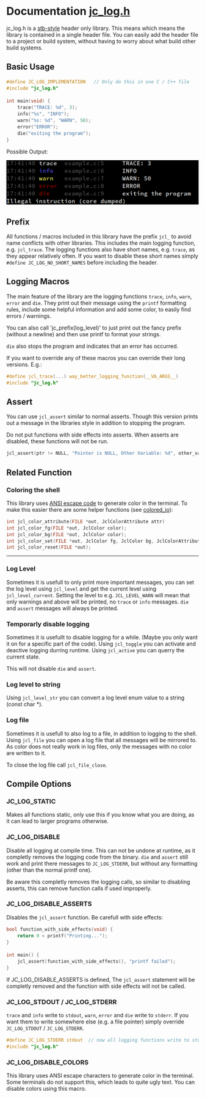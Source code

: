 # Documentation [jc_log.h](../jc_log.h)

jc_log.h is a
[stb-style](https://github.com/nothings/stb/blob/master/docs/stb_howto.txt)
header only library.
This means which means the library is contained in a single header file.
You can easily add the header file to a project or build system,
without having to worry about what build other build systems.

## Basic Usage
```C
#define JC_LOG_IMPLEMENTATION   // Only do this in one C / C++ file
#include "jc_log.h"

int main(void) {
    trace("TRACE: %d", 3);
    info("%s", "INFO");
    warn("%s: %d", "WARN", 50);
    error("ERROR");
    die("exiting the program");
}
```


Possible Output:

![jc_log_basic_usage.png](https://github.com/Jonas-205/jlibc/blob/main/docs/jc_log_basic_usage.png)

## Prefix
All functions / macros included in this library have the prefix `jcl_`
to avoid name conflicts with other libraries.
This includes the main logging function, e.g. `jcl_trace`.
The logging functions also have short names, e.g. `trace`,
as they appear relatively often. If you want to disable these short names
simply `#define JC_LOG_NO_SHORT_NAMES` before including the header.

## Logging Macros
The main feature of the library are the logging functions
`trace`, `info`, `warn`, `error` and `die`.
They print out their message using the `printf` formatting rules, include
some helpful information and add some color, to easily find errors / warnings.

You can also call 'jc_prefix(log_level)' to just print out the fancy prefix (without a newline)
and then use printf to format your strings.

`die` also stops the program and indicates that an error has occurred.

If you want to override any of these macros you can override their long versions.
E.g.:
```C
#define jcl_trace(...) way_better_logging_function(__VA_ARGS__)
#include "jc_log.h"
```

## Assert
You can use `jcl_assert` similar to normal asserts.
Though this version prints out a message in the libraries style
in addition to stopping the program.

Do not put functions with side effects into asserts.
When asserts are disabled, these functions will not be run.

```C
jcl_assert(ptr != NULL, "Pointer is NULL, Other Variable: %d", other_variable);
```

## Related Function
### Coloring the shell
This library uses [ANSI escape code](https://en.wikipedia.org/wiki/ANSI_escape_code)
to generate color in the terminal. To make this easier there are some
helper functions (see [colored_io](https://github.com/Jonas-205/jlibc/blob/main/examples/log/colored_io.c)):

```C
int jcl_color_attribute(FILE *out, JclColorAttribute attr)
int jcl_color_fg(FILE *out, JclColor color);
int jcl_color_bg(FILE *out, JclColor color);
int jcl_color_set(FILE *out, JclColor fg, JclColor bg, JclColorAttribute attr);
int jcl_color_reset(FILE *out);
```

---

### Log Level
Sometimes it is usefull to only print more important messages,
you can set the log level using `jcl_level` and get the current
level using `jcl_level_current`.
Setting the level to e.g. `JCL_LEVEL_WARN`
will mean that only warnings and above will be printed, no `trace` or `info` messages.
`die` and `assert` messages will always be printed.

### Temporarly disable logging
Sometimes it is usefullt to disable logging for a while.
(Maybe you only want it on for a specific part of the code).
Using `jcl_toggle` you can activate and deactive logging durring runtime.
Using `jcl_active` you can querry the current state.

This will not disable `die` and `assert`.

### Log level to string
Using `jcl_level_str` you can convert a log level enum value to a string (const char *).

### Log file
Sometimes it is usefull to also log to a file, in addition to logging to the shell.
Using `jcl_file` you can open a log file that all messages will be mirrored to.
As color does not really work in log files, only the messages with no color
are written to it.

To close the log file call `jcl_file_close`.

## Compile Options
### JC_LOG_STATIC
Makes all functions static, only use this if you know what you are doing, as it can lead to larger programs otherwise.

### JC_LOG_DISABLE
Disable all logging at compile time. This can not be undone at runtime,
as it completly removes the logging code from the binary.
`die` and `assert` still work and print there messages to `JC_LOG_STDERR`,
but without any formatting (other than the normal printf one).

Be aware this completly removes the logging calls, so similar to disabling asserts,
this can remove function calls if used improperly.

### JC_LOG_DISABLE_ASSERTS
Disables the `jcl_assert` function. Be carefull with side effects:
```C
bool function_with_side_effects(void) {
    return 0 < printf("Printing...");
}

int main() {
    jcl_assert(function_with_side_effects(), "printf failed");
}
```
If JC_LOG_DISABLE_ASSERTS is defined,
The `jcl_assert` statement will be completly removed and
the function with side effects will not be called.

### JC_LOG_STDOUT / JC_LOG_STDERR
`trace` and `info` write to `stdout`, `warn`, `error` and `die` write to `stderr`.
If you want them to write somewhere else (e.g. a file pointer) simply override `JC_LOG_STDOUT` / `JC_LOG_STDERR`.
```C
#define JC_LOG_STDERR stdout  // now all logging functions write to stdout
#include "jc_log.h"
```

### JC_LOG_DISABLE_COLORS
This library uses ANSI escape characters to generate color in the terminal.
Some terminals do not support this, which leads to quite ugly text.
You can disable colors using this macro.
